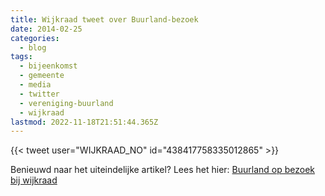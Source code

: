 ```yaml
---
title: Wijkraad tweet over Buurland-bezoek
date: 2014-02-25
categories:
  - blog
tags:
  - bijeenkomst
  - gemeente
  - media
  - twitter
  - vereniging-buurland
  - wijkraad
lastmod: 2022-11-18T21:51:44.365Z
---
```


{{< tweet user="WIJKRAAD_NO" id="438417758335012865" >}}


Benieuwd naar het uiteindelijke artikel? Lees het hier: [Buurland op bezoek bij wijkraad](/berichten/buurland-op-bezoek-bij-wijkraad/ "Buurland op bezoek bij Wijkraad")
<!--more-->